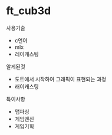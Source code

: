 # ft_cub3d
사용기술
- c언어
- mlx
- 레이캐스팅

알게된것
- 도트에서 시작하여 그래픽이 표현되는 과정
- 래이캐스팅

특이사항
- 맵파싱
- 게임엔진
- 게임기획
